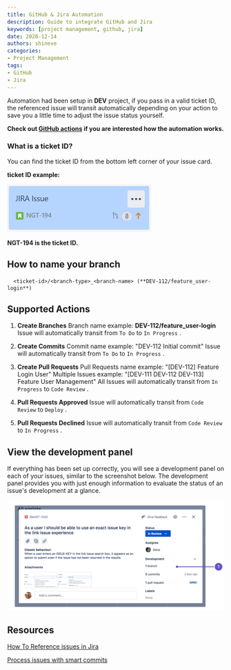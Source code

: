 ```yaml
---
title: GitHub & Jira Automation
description: Guide to integrate GitHub and Jira
keywords: [project management, github, jira]
date: 2020-12-14 
authors: shineve
categories: 
- Project Management
tags:
- GitHub
- Jira
---
```


Automation had been setup in **DEV** project, if you pass in a valid ticket ID, the referenced issue will transit automatically depending on your action to save you a little time to adjust the issue status yourself.

**Check out [GitHub actions](https://github.com/features/actions) if you are interested how the automation works.**

### What is a ticket ID?

You can find the ticket ID from the bottom left corner of your issue card.

**ticket ID example:**

![ticket id](ticket.png)

**NGT-194 is the ticket ID.**

## How to name your branch

```text
  <ticket-id>/<branch-type>_<branch-name> (**DEV-112/feature_user-login**)
```

<!--truncate-->

## Supported Actions

1. **Create Branches**
    Branch name example: **DEV-112/feature_user-login**
    Issue will automatically transit from `To Do` to `In Progress` .

2. **Create Commits**
    Commit name example: "DEV-112 Initial commit"
    Issue will automatically transit from `To Do` to `In Progress` .

3. **Create Pull Requests**
    Pull Requests name example: "[DEV-112] Feature Login User"
    Multiple Issues example: "[DEV-111 DEV-112 DEV-113] Feature User Management"
    All Issues will automatically transit from `In Progress` to `Code Review` .

4. **Pull Requests Approved**
    Issue will automatically transit from `Code Review` to `Deploy` .

5. **Pull Requests Declined**
    Issue will automatically transit from `Code Review` to `In Progress` .

## View the development panel

If everything has been set up correctly, you will see a development panel on each of your issues, similar to the screenshot below. The development panel provides you with just enough information to evaluate the status of an issue's development at a glance.

![development panel](development-panel.png)

## Resources

[How To Reference issues in Jira](https://support.atlassian.com/jira-software-cloud/docs/reference-issues-in-your-development-work/)

[Process issues with smart commits](https://support.atlassian.com/jira-software-cloud/docs/process-issues-with-smart-commits/)
